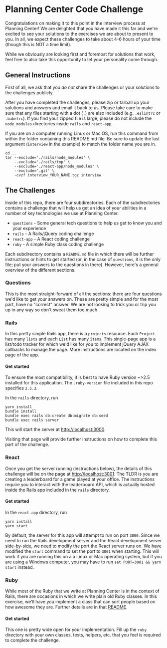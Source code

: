# Planning Center Code Challenge

Congratulations on making it to this point in the interview process at
Planning Center! We are delighted that you have made it this far and
we're excited to see your solutions to the exercises we are about to
present to you. In all, we expect these challenges to take about 4-6
hours of your time (though this is NOT a time limit).

While we obviously are looking first and foremost for solutions that
work, feel free to also take this opportunity to let your personality
come through.

## General Instructions

First of all, we ask that you _do not_ share the challenges or your
solutions to the challenges publicly.

After you have completed the challenges, please zip or tarball up your
solutions and answers and email it back to us. Please take care to
make sure that any files starting with a dot (`.`) are also included
(e.g. `.eslintrc` or `.babelrc`). If you find your zipped file is
large, please do not include the `node_modules` directories inside
`rails` and `react-app`.

If you are on a computer running Linux or Mac OS, run this command from within
the folder containing this README.md file. Be sure to update the last argument
(`interview` in the example) to match the folder name you are in.

```shell
cd ..
tar --exclude='./rails/node_modules' \
    --exclude='./rails/tmp' \
    --exclude='./react-app/node_modules' \
    --exclude='.git' \
    -cvzf interview_YOUR_NAME.tgz interview
```

## The Challenges

Inside of this repo, there are four subdirectories. Each of the
subdirectories contains a challenge that will help us get an idea of
your abilities in a number of key technologies we use at Planning
Center.

- `questions` - Some general tech questions to help us get to know you
  and your experience
- `rails` - A Rails/jQuery coding challenge
- `react-app` - A React coding challenge
- `ruby` - A simple Ruby class coding challenge

Each subdirectory contains a `README.md` file in which there will be
further instructions or hints to get started (or, in the case of
`questions`, it is the only file; put your answers to the questions in
there). However, here's a general overview of the different sections.

### Questions

This is the most straight-forward of all the sections: there are
four questions we'd like to get your answers on. These are pretty
simple and for the most part, have no "correct" answer. We are not
looking to trick you or trip you up in any way so don't sweat them too
much.

### Rails

In this pretty simple Rails app, there is a `projects` resource. Each
`Project` has many `lists` and each `List` has many `items`. This
single-page app is a list/todo tracker for which we'd like for you to
implement jQuery AJAX callbacks to manage the page. More instructions
are located on the index page of the app.

#### Get started

To ensure the most compatibility, it is best to have Ruby version
~>2.5 installed for this application. The `.ruby-version` file
included in this repo specifies `2.5.3`.

In the `rails` directory, run

```shell
yarn install
bundle install
bundle exec rails db:create db:migrate db:seed
bundle exec rails server
```

This will start the server at [http://localhost:3000](http://localhost:3000).

Visiting that page will provide further instructions on how to
complete this part of the challenge.

### React

Once you get the server running (instructions below), the details of
this challenge will be on the page at
[http://localhost:3001](http://localhost:3001). The TLDR is you are
creating a leaderboard for a game played at your office. The
instructions require you to interact with the leaderboard API, which
is actually hosted inside the Rails app included in the `rails`
directory.

#### Get started

In the `react-app` directory, run

```shell
yarn install
yarn start
```

By default, the server for this app will attempt to run on port
`3000`. Since we need to run the Rails development server and the React
development server side-by-side, we need to modify the port the React
server runs on. We have modified the `start` command to set the port
to `3001` when starting. This will work if you are running this on a
a Linux or Mac operating system, but if you are using a Windows computer,
you may have to run `set PORT=3001 && yarn start` instead.

### Ruby

While most of the Ruby that we write at Planning Center is in the
context of Rails, there are occasions in which we write plain old Ruby
classes. In this exercise, we'll have you implement a class that
can sort people based on how awesome they are. Further details are in
that [README](ruby/README.md).

#### Get started

This one is pretty wide open for your implementation. Fill up the
`ruby` directory with your own classes, tests, helpers, etc. that you
feel is required to complete the challenge.

